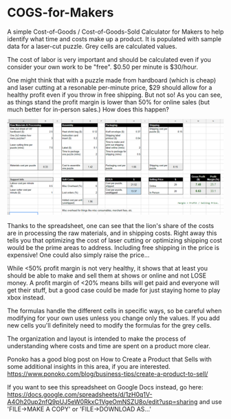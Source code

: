 # COGS-for-Makers
A simple Cost-of-Goods / Cost-of-Goods-Sold Calculator for Makers to help identify what time and costs make up a product.
It is populated with sample data for a laser-cut puzzle. Grey cells are calculated values. 

The cost of labor is very important and should be calculated even if you consider your own work to be "free". $0.50 per minute is $30/hour.

One might think that with a puzzle made from hardboard (which is cheap) and laser cutting at a resonable per-minute price, $29 should allow for a healthy profit even if you throw in free shipping. But not so! As you can see, as things stand the profit margin is lower than 50% for online sales (but much better for in-person sales.) How does this happen?

![COGS for Makers](https://github.com/DPHAD/COGS-for-Makers/blob/master/Simple%20COGS%20for%20Makers%20Screenshot.png)

Thanks to the spreadsheet, one can see that the lion's share of the costs are in processing the raw materials, and in shipping costs.
Right away this tells you that optimizing the cost of laser cutting or optimizing shipping cost would be the prime areas to address. Including free shipping in the price is expensive! One could also simply raise the price...

While <50% profit margin is not very healthy, it shows that at least you should be able to make and sell them at shows or online and not LOSE money. A profit margin of <20% means bills will get paid and everyone will get their stuff, but a good case could be made for just staying home to play xbox instead.

The formulas handle the different cells in specific ways, so be careful when modifying for your own uses unless you change only the values. If you add new cells you'll definitely need to modify the formulas for the grey cells.

The organization and layout is intended to make the process of understanding where costs and time are spent on a product more clear.

Ponoko has a good blog post on How to Create a Product that Sells with some additional insights in this area, if you are interested. https://www.ponoko.com/blog/business-tips/create-a-product-to-sell/

If you want to see this spreadsheet on Google Docs instead, go here: https://docs.google.com/spreadsheets/d/1zH0q1V-A4Oh20up2nfQ9pUJ5eW0RkxC1VgeOmNSZU8o/edit?usp=sharing and use 'FILE->MAKE A COPY' or 'FILE->DOWNLOAD AS...'
